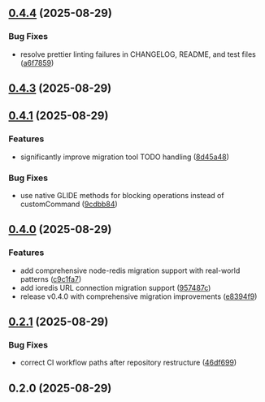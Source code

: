## [0.4.4](https://github.com/avifenesh/valkey-glidejs-mcp/compare/v0.4.3...v0.4.4) (2025-08-29)

### Bug Fixes

- resolve prettier linting failures in CHANGELOG, README, and test files ([a6f7859](https://github.com/avifenesh/valkey-glidejs-mcp/commit/a6f7859b739d60fa360c026b69815aa2036315f0))

## [0.4.3](https://github.com/avifenesh/valkey-glidejs-mcp/compare/v0.4.1...v0.4.3) (2025-08-29)

## [0.4.1](https://github.com/avifenesh/valkey-glidejs-mcp/compare/v0.4.0...v0.4.1) (2025-08-29)

### Features

- significantly improve migration tool TODO handling ([8d45a48](https://github.com/avifenesh/valkey-glidejs-mcp/commit/8d45a480eac2a7104dea64e66a904e4ea16b37ae))

### Bug Fixes

- use native GLIDE methods for blocking operations instead of customCommand ([9cdbb84](https://github.com/avifenesh/valkey-glidejs-mcp/commit/9cdbb8490336581af1d6a7643c2a4bc68c6b93b9))

## [0.4.0](https://github.com/avifenesh/valkey-glidejs-mcp/compare/v0.2.1...v0.4.0) (2025-08-29)

### Features

- add comprehensive node-redis migration support with real-world patterns ([c9c1fa7](https://github.com/avifenesh/valkey-glidejs-mcp/commit/c9c1fa7f48208825f6b8cbcbf517e07641586ad6))
- add ioredis URL connection migration support ([957487c](https://github.com/avifenesh/valkey-glidejs-mcp/commit/957487c55ab563e6dbeb1ad8358095ada4e06f1d))
- release v0.4.0 with comprehensive migration improvements ([e8394f9](https://github.com/avifenesh/valkey-glidejs-mcp/commit/e8394f9d257929069fa23a9968d6f5a5d39c497a))

## [0.2.1](https://github.com/avifenesh/valkey-glidejs-mcp/compare/v0.2.0...v0.2.1) (2025-08-29)

### Bug Fixes

- correct CI workflow paths after repository restructure ([46df699](https://github.com/avifenesh/valkey-glidejs-mcp/commit/46df69941a2f87d5146b891f306bf480446e9bcd))

## 0.2.0 (2025-08-29)
